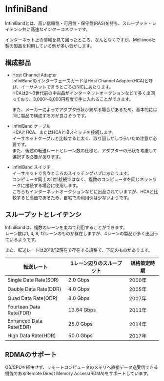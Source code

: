 # InfiniBand
InfiniBandとは、高い信頼性・可用性・保守性(RAS)を持ち、スループット・レイテンシ共に高速なインターコネクトです。  

インターネット上の情報を見て回ったところ、なんとなくですが、Mellanox社製の製品を利用している例が多い気がします。  

## 構成部品

* Host Channel Adapter  
	InfiniBandのインターフェースカードはHost Channel Adapter(HCA)と呼び、イーサネットで言うところのNICにあたります。  
	HCAは2～3世代前の中古品がインターネットオークションなどで多く出回っており、3,000～8,000円程度で手に入れることができます。  
	
	また、メーカーによってアダプタ形状が異なる場合があるため、基本的には同じ製品で構成する方が良さそうです。  

* InfiniBand ケーブル  
	HCAとHCA、またはHCAとIBスイッチを接続します。  
	イーサネットケーブルと比較すると太く、取り回しがしづらいため注意が必要です。  
	また、後述の転送レートとレーン数の仕様と、アダプターの形状を考慮して選択する必要があります。  

* InfiniBand スイッチ  
	イーサネットで言うところのスイッチングハブにあたります。  
	コンピュータ同士の1対1接続ではなく、複数のコンピュータを同じネットワークに接続する場合に使用します。  
	こちらもインターネットオークションなどに出品されていますが、HCAと比較すると高価であるため、自宅での利用例は少ないようです。  

## スループットとレイテンシ
InfiniBandは、複数のレーンを束ねて利用することができます。  
レーン数は1, 4, 8, 12レーンのものが存在しますが、4レーンの製品が多く出回っているようです。  

また、転送レートは2019/12現在で存在する規格で、下記のものがあります。  

| 転送レート              | 1レーン辺りのスループット | 規格策定時期 | 
| ----------------------- | ------------------------- | ------------ |
| Single Data Rate(SDR)   |                  2.0 Gbps |       2000年 |
| Dauble Data Rate(DDR)   |                  4.0 Gbps |       2005年 |
| Quad Data Rate(QDR)     |                  8.0 Gbps |       2007年 |
| Fourteen Data Rate(FDR) |                13.64 Gbps |       2011年 |
| Enhanced Data Rate(EDR) |                 25.0 Gbps |       2014年 |
| High Data Rate(HDR)     |                 50.0 Gbps |       2017年 |

## RDMAのサポート
OS/CPUを経由せず、リモートコンピュータのメモリへ直接データ送受信できる機能であるRemote Direct Memory Access(RDMA)をサポートしています。  
